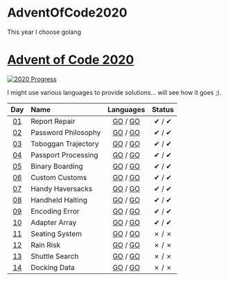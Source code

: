 # AdventOfCode2020
This year I choose golang


[Advent of Code 2020](https://adventofcode.com/2020)
========================

[![2020 Progress](https://img.shields.io/endpoint?url=https://raw.githubusercontent.com/bialas1993/AdventOfCode2020/master/.github/badges.json)](./)

I might use various languages to provide solutions... will see how it goes ;).

| Day                                        | Name                                  | Languages                                       | Status   |
|:------------------------------------------:|:--------------------------------------|:-----------------------------------------------:|:--------:|
| [01](https://adventofcode.com/2020/day/1)  | Report Repair                         | [GO](day01/1/main.go) / [GO](day01/2/main.go)   |   ✔ / ✔  |
| [02](https://adventofcode.com/2020/day/2)  | Password Philosophy                   | [GO](day02/1/main.go) / [GO](day02/2/main.go)   |   ✔ / ✔  |
| [03](https://adventofcode.com/2020/day/3)  |  Toboggan Trajectory  | [GO](day03/1/main.go) / [GO](day03/2/main.go)   |   ✔ / ✔  |
| [04](https://adventofcode.com/2020/day/4)  |  Passport Processing  | [GO](day04/1/main.go) / [GO](day04/2/main.go)   |   ✔ / ✔  |
| [05](https://adventofcode.com/2020/day/5)  |  Binary Boarding  | [GO](day05/1/main.go) / [GO](day05/2/main.go)   |   ✔ / ✔  |
| [06](https://adventofcode.com/2020/day/6)  |  Custom Customs  | [GO](day06/1/main.go) / [GO](day06/2/main.go)   |   ✔ / ✔  |
| [07](https://adventofcode.com/2020/day/7)  |  Handy Haversacks  | [GO](day07/1/main.go) / [GO](day07/2/main.go)   |   ✔ / ✔  |
| [08](https://adventofcode.com/2020/day/8)  |  Handheld Halting  | [GO](day08/1/main.go) / [GO](day08/2/main.go)   |   ✔ / ✔ |
| [09](https://adventofcode.com/2020/day/9)  |  Encoding Error  | [GO](day09/1/main.go) / [GO](day09/2/main.go)   |   ✔ / ✔  |
| [10](https://adventofcode.com/2020/day/10)  |  Adapter Array  | [GO](day10/1/main.go) / [GO](day10/2/main.go)   |   ✔ / ✔  |
| [11](https://adventofcode.com/2020/day/11)  |  Seating System  | [GO](day11/1/main.go) / [GO](day11/2/main.go)   |   ✗ / ✗  |
| [12](https://adventofcode.com/2020/day/12)  |  Rain Risk  | [GO](day12/1/main.go) / [GO](day12/2/main.go)   |   ✗ / ✗  |
| [13](https://adventofcode.com/2020/day/13)  |  Shuttle Search  | [GO](day13/1/main.go) / [GO](day13/2/main.go)   |   ✗ / ✗  |
| [14](https://adventofcode.com/2020/day/14)  |  Docking Data  | [GO](day14/1/main.go) / [GO](day14/2/main.go)   |   ✗ / ✗  |